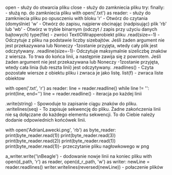 open - służy do otwarcia pliku
close - służy do zamkniecia pliku
try:
finally: - służą np. do zamkniecia pliku
with open('.txt') as reader: - służy do zamkniecia pliku po opusczeniu with bloku
'r'	- Otwórz do czytania (domyślnie)
'w'	- Otwórz do zapisu, najpierw obcinając (nadpisując) plik
'rb' lub 'wb' -	Otwórz w trybie binarnym (odczyt / zapis przy użyciu danych bajtowych)
type(file) -  zwróci TextIOWrapperobiekt pliku
.read(size=-1) - Odczytuje z pliku na podstawie liczby sizebajtów. Jeśli żaden argument nie jest przekazywana lub Noneczy -1zostanie przyjęta, wtedy cały plik jest odczytywany.
.readline(size=-1)- Odczytuje maksymalnie sizeliczbę znaków z wiersza. To trwa do końca linii, a następnie zawija się z powrotem. Jeśli żaden argument nie jest przekazywana lub Noneczy -1zostanie przyjęta, wtedy cała linia (lub reszta linii) jest odczytywany.
.readlines() - Czyta pozostałe wiersze z obiektu pliku i zwraca je jako listę.
list(f) - zwraca liste obiektow

with open('.txt', 'r') as reader:
     line = reader.readline()
     while line != '': 
         print(line, end='')
         line = reader.readline() - iteracja po każdej linii
 
.write(string) - Spowoduje to zapisanie ciągu znaków do pliku.
.writelines(seq) - To zapisuje sekwencję do pliku. Żadne zakończenia linii nie są dołączane do każdego elementu sekwencji. To do Ciebie należy dodanie odpowiednich końcówek linii.

with open('AdrianLawecki.png', 'rb') as byte_reader:
     print(byte_reader.read(1))
     print(byte_reader.read(3))
     print(byte_reader.read(2))
     print(byte_reader.read(1))
     print(byte_reader.read(1))- przeczytanie pliku nagłowkowego w png
  
a_writer.write('\nBeagle') - dodowanie nowje linii na koniec pliku
with open(d_path, 'r') as reader, open(d_r_path, 'w') as writer:
newLine = reader.readlines()
writer.writelines(reversed(newLine))  - połaczenie plików 
    
